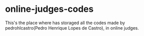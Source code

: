 # online-judges-codes
This's the place where has storaged all the codes made by pedrohlcastro(Pedro Henrique Lopes de Castro), in online judges.
